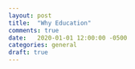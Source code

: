 ```yaml
---
layout: post
title:  "Why Education"
comments: true
date:   2020-01-01 12:00:00 -0500
categories: general
draft: true
---
```

